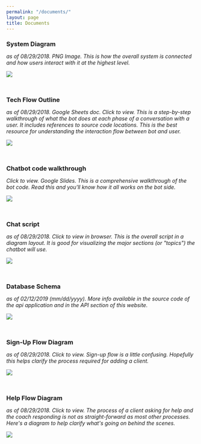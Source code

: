 ```yaml
---
permalink: "/documents/"
layout: page
title: Documents
---
```


<style>
    .title-break {
        margin-bottom: 0;
    }

    .row-break {
        margin-bottom: 50px;
    }
</style>


<div class="row row-break">
    <div class="col l12">
        <h3 class="title-break">System Diagram</h3>
        <span><p style="font-style:italic">as of 08/29/2018. PNG Image. This is how the overall system is connected and how users interact with it at the highest level.</p></span>
        <div class="img-med">
            <img src="{{page.root}}img/system_diagram.png">
        </div>
    </div>
</div>

<div class="row row-break">
    <div class="col l12">
        <h3 class="title-break">Tech Flow Outline</h3>
        <span><p style="font-style:italic">as of 08/29/2018. Google Sheets doc. Click to view. This is a step-by-step walkthrough of what the bot does at each phase of a conversation with a user. It includes references to source code locations. This is the best resource for understanding the interaction flow between bot and user.</p></span>
        <div class="img-med">
            <a href="https://docs.google.com/spreadsheets/d/102S6UAdZp3VDgVhztJtvkCP1UGcSu3YeuyFmMtxNaQo/edit?usp=sharing" target="_blank">
                <img src="{{page.root}}img/tech_flow_screenshot.png">
            </a>
        </div>
    </div>
</div>

<div class="row row-break">
    <div class="col l12">
        <h3 class="title-break">Chatbot code walkthrough</h3>
        <span><p style="font-style:italic">Click to view. Google Slides. This is a comprehensive walkthrough of the bot code. Read this and you'll know how it all works on the bot side.</p></span>
        <div class="img-med">
            <a href="https://docs.google.com/presentation/d/175cGeQ8chW0W-L6gRtG6fIsVYQe0HCIh6NsXkHd66Tk/edit?usp=sharing" target="_blank">
                <img src="{{page.root}}img/chatbot_walkthrough_screenshot.png">
            </a>
        </div>
    </div>
</div>

<div class="row row-break">
    <div class="col l12">
        <h3 class="title-break">Chat script</h3>
        <span><p style="font-style:italic">as of 08/29/2018. Click to view in browser. This is the overall script in a diagram layout. It is good for visualizing the major sections (or "topics") the chatbot will use.</p></span>
        <div class="img-med">
            <a href="https://cacoo.com/diagrams/Xqg3j3JKCArmrpNi#A17F5" target="_blank">
                <img src="{{page.root}}img/cacoo_screenshot.png">
            </a>
        </div>
    </div>
</div>

<div class="row row-break">
    <div class="col l12">
        <h3 class="title-break">Database Schema</h3>
        <span><p style="font-style:italic">as of 02/12/2019 (mm/dd/yyyy). More info available in the source code of the api application and in the <a src="/api/web-app">API section</a> of this website.</p></span>
        <div class="img-med">
            <img src="{{page.root}}img/steps_db_schema.svg">
        </div>
    </div>
</div>

<div class="row row-break">
    <div class="col l12">
        <h3 class="title-break">Sign-Up Flow Diagram</h3>
        <span><p style="font-style:italic">as of 08/29/2018. Click to view. Sign-up flow is a little confusing. Hopefully this helps clarify the process required for adding a client.</p></span>
        <div class="img-med">
            <a href="https://cacoo.com/diagrams/lRvTZwoQYhctdgEj/04C2D" target="_blank">
                <img src="{{page.root}}img/signup_flow_screenshot.png">
            </a>
        </div>
    </div>
</div>

<div class="row row-break">
    <div class="col l12">
        <h3 class="title-break">Help Flow Diagram</h3>
        <span><p style="font-style:italic">as of 08/29/2018. Click to view. The process of a client asking for help and the coach responding is not as straight-forward as most other processes. Here's a diagram to help clarify what's going on behind the scenes.</p></span>
        <div class="img-med">
            <a href="https://cacoo.com/diagrams/sN9u5OvaDYerdci0#48966" target="_blank">
                <img src="{{page.root}}img/help_flow_screenshot.png">
            </a>
        </div>
    </div>
</div>